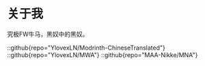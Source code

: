 # 关于我

究极FW牛马，黑奴中的黑奴。

::github{repo="YlovexLN/Modrinth-ChineseTranslated"}
::github{repo="YlovexLN/MWA"}
::github{repo="MAA-Nikke/MNA"}
